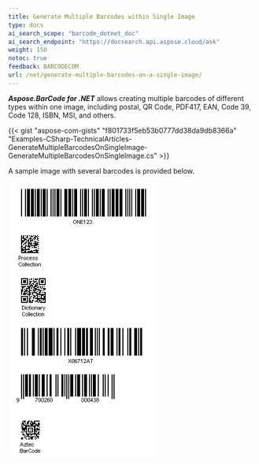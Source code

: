 ```yaml
---
title: Generate Multiple Barcodes within Single Image
type: docs
ai_search_scope: "barcode_dotnet_doc"
ai_search_endpoint: "https://docsearch.api.aspose.cloud/ask"
weight: 150
notoc: true
feedback: BARCODECOM
url: /net/generate-multiple-barcodes-on-a-single-image/
---
```


***Aspose.BarCode for .NET*** allows creating multiple barcodes of different types within one image, including postal, QR Code, PDF417, EAN, Code 39, Code 128, ISBN, MSI, and others.

{{< gist "aspose-com-gists" "f801733f5eb53b0777dd38da9db8366a" "Examples-CSharp-TechnicalArticles-GenerateMultipleBarcodesOnSingleImage-GenerateMultipleBarcodesOnSingleImage.cs" >}}

A sample image with several barcodes is provided below.   
  
![Several Barcodes is One Image](generate-multiple-barcodes-on-a-single-image_1.png)
